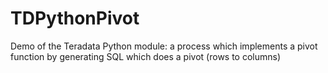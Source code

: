 # TDPythonPivot
Demo of the Teradata Python module: a process which implements a pivot function by generating SQL which does a pivot (rows to columns)

